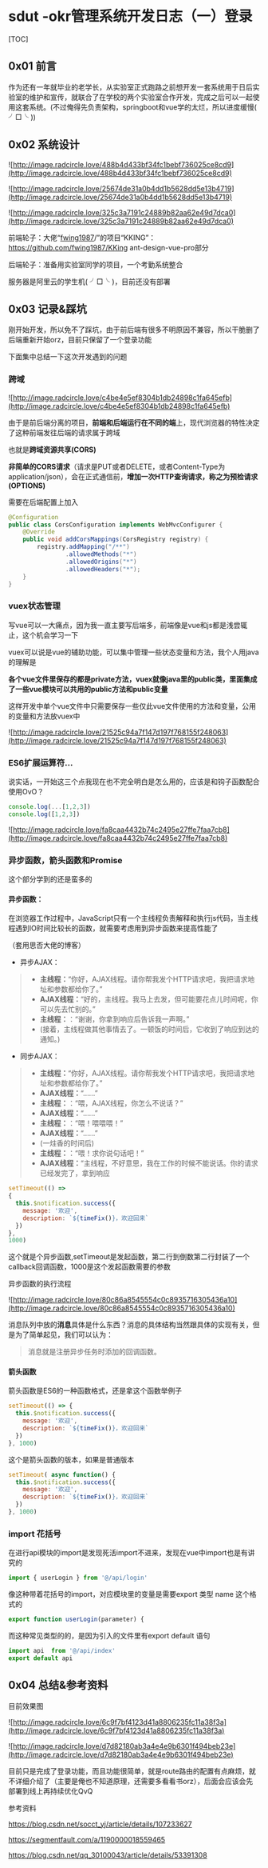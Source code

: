 # sdut -okr管理系统开发日志（一）登录

[TOC]



## 0x01 前言

作为还有一年就毕业的老学长，从实验室正式跑路之前想开发一套系统用于日后实验室的维护和宣传，就联合了在学校的两个实验室合作开发，完成之后可以一起使用这套系统。(不过俺得先负责架构，springboot和vue学的太烂，所以进度缓慢( ╯□╰ ))

## 0x02 系统设计

![http://image.radcircle.love/488b4d433bf34fc1bebf736025ce8cd9](http://image.radcircle.love/488b4d433bf34fc1bebf736025ce8cd9)

![http://image.radcircle.love/25674de31a0b4dd1b5628dd5e13b4719](http://image.radcircle.love/25674de31a0b4dd1b5628dd5e13b4719)

![http://image.radcircle.love/325c3a7191c24889b82aa62e49d7dca0](http://image.radcircle.love/325c3a7191c24889b82aa62e49d7dca0)

前端轮子：大佬“[fwing1987](https://github.com/fwing1987)/”的项目“KKING”：https://github.com/fwing1987/KKing ant-design-vue-pro部分

后端轮子：准备用实验室同学的项目，一个考勤系统整合

服务器是阿里云的学生机( ╯□╰ )，目前还没有部署

## 0x03  记录&踩坑

刚开始开发，所以免不了踩坑，由于前后端有很多不明原因不兼容，所以干脆删了后端重新开始orz，目前只保留了一个登录功能

下面集中总结一下这次开发遇到的问题

### 跨域

![http://image.radcircle.love/c4be4e5ef8304b1db24898c1fa645efb](http://image.radcircle.love/c4be4e5ef8304b1db24898c1fa645efb)

由于是前后端分离的项目，**前端和后端运行在不同的端**上，现代浏览器的特性决定了这种前端发往后端的请求属于跨域

也就是**跨域资源共享(CORS)**

**非简单的CORS请求**（请求是PUT或者DELETE，或者Content-Type为application/json），会在正式通信前，**增加一次HTTP查询请求，称之为预检请求(OPTIONS)**

需要在后端配置上加入

```java
@Configuration
public class CorsConfiguration implements WebMvcConfigurer {
    @Override
    public void addCorsMappings(CorsRegistry registry) {
        registry.addMapping("/**")
                .allowedMethods("*")
                .allowedOrigins("*")
                .allowedHeaders("*");
    }
}
```

### vuex状态管理

写vue可以一大痛点，因为我一直主要写后端多，前端像是vue和js都是浅尝辄止，这个机会学习一下

vuex可以说是vue的辅助功能，可以集中管理一些状态变量和方法，我个人用java的理解是

**各个vue文件里保存的都是private方法，vuex就像java里的public类，里面集成了一些vue模块可以共用的public方法和public变量**

这样开发中单个vue文件中只需要保存一些仅此vue文件使用的方法和变量，公用的变量和方法放vuex中

![http://image.radcircle.love/21525c94a7f147d197f768155f248063](http://image.radcircle.love/21525c94a7f147d197f768155f248063)

### ES6扩展运算符...

说实话，一开始这三个点我现在也不完全明白是怎么用的，应该是和钩子函数配合使用OvO？

```javascript
console.log(...[1,2,3])
console.log([1,2,3])
```

![http://image.radcircle.love/fa8caa4432b74c2495e27ffe7faa7cb8](http://image.radcircle.love/fa8caa4432b74c2495e27ffe7faa7cb8)

### 异步函数，箭头函数和Promise

这个部分学到的还是蛮多的

#### 异步函数：

在浏览器工作过程中，JavaScript只有一个主线程负责解释和执行js代码，当主线程遇到IO时间比较长的函数，就需要考虑用到异步函数来提高性能了

（套用思否大佬的博客）

- 异步AJAX：

> - **主线程：**“你好，AJAX线程。请你帮我发个HTTP请求吧，我把请求地址和参数都给你了。”
> - **AJAX线程：**“好的，主线程。我马上去发，但可能要花点儿时间呢，你可以先去忙别的。”
> - **主线程：**：“谢谢，你拿到响应后告诉我一声啊。”
> - (接着，主线程做其他事情去了。一顿饭的时间后，它收到了响应到达的通知。)

- 同步AJAX：

> - **主线程：**“你好，AJAX线程。请你帮我发个HTTP请求吧，我把请求地址和参数都给你了。”
> - **AJAX线程：**“......”
> - **主线程：**：“喂，AJAX线程，你怎么不说话？”
> - **AJAX线程：**“......”
> - **主线程：**：“喂！喂喂喂！”
> - **AJAX线程：**“......”
> - (一炷香的时间后)
> - **主线程：**：“喂！求你说句话吧！”
> - **AJAX线程：**“主线程，不好意思，我在工作的时候不能说话。你的请求已经发完了，拿到响应

```javascript
setTimeout(() => 
{
  this.$notification.success({
    message: '欢迎',
    description: `${timeFix()}，欢迎回来`
  })
},
1000)
```

这个就是个异步函数,setTimeout是发起函数，第二行到倒数第二行封装了一个callback回调函数，1000是这个发起函数需要的参数

异步函数的执行流程

![http://image.radcircle.love/80c86a8545554c0c8935716305436a10](http://image.radcircle.love/80c86a8545554c0c8935716305436a10)

消息队列中放的**消息**具体是什么东西？消息的具体结构当然跟具体的实现有关，但是为了简单起见，我们可以认为：

> 消息就是注册异步任务时添加的回调函数。



#### 箭头函数

箭头函数是ES6的一种函数格式，还是拿这个函数举例子

```javascript
setTimeout(() => {
  this.$notification.success({
    message: '欢迎',
    description: `${timeFix()}，欢迎回来`
  })
}, 1000)
```

这个是箭头函数的版本，如果是普通版本

```javascript
setTimeout( async function() {
  this.$notification.success({
    message: '欢迎',
    description: `${timeFix()}，欢迎回来`
  })
}, 1000)
```

### import 花括号

在进行api模块的import是发现死活import不进来，发现在vue中import也是有讲究的

```javascript
import { userLogin } from '@/api/login'
```

像这种带着花括号的import，对应模块里的变量是需要export 类型 name 这个格式的

```javascript
export function userLogin(parameter) {
```

而这种常见类型的的，是因为引入的文件里有export default 语句

```javascript
import api  from '@/api/index'
export default api
```



## 0x04 总结&参考资料

目前效果图

![http://image.radcircle.love/6c9f7bf4123d41a8806235fc11a38f3a](http://image.radcircle.love/6c9f7bf4123d41a8806235fc11a38f3a)

![http://image.radcircle.love/d7d82180ab3a4e4e9b6301f494beb23e](http://image.radcircle.love/d7d82180ab3a4e4e9b6301f494beb23e)

目前只是完成了登录功能，而且功能很简单，就是route路由的配置有点麻烦，就不详细介绍了（主要是俺也不知道原理，还需要多看看书orz），后面会应该会先部署到线上再持续优化QvQ

参考资料

https://blog.csdn.net/socct_yj/article/details/107233627

https://segmentfault.com/a/1190000018559465

https://blog.csdn.net/qq_30100043/article/details/53391308